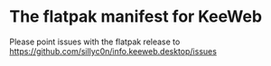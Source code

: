 # The flatpak manifest for KeeWeb

Please point issues with the flatpak release to https://github.com/sillyc0n/info.keeweb.desktop/issues
